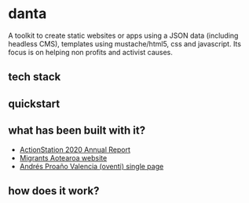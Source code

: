 # danta
A toolkit to create static websites or apps using a JSON data (including headless CMS), templates using mustache/html5, css and javascript. Its focus is on helping non profits and activist causes.

## tech stack

## quickstart

## what has been built with it?
- [ActionStation 2020 Annual Report](https://actionstation.org.nz/annual-reports/2020)
- [Migrants Aotearoa website](https://migrantsaotearoa.org.nz/)
- [Andrés Proaño Valencia (oventi) single page](https://oventi.org/)

## how does it work?
